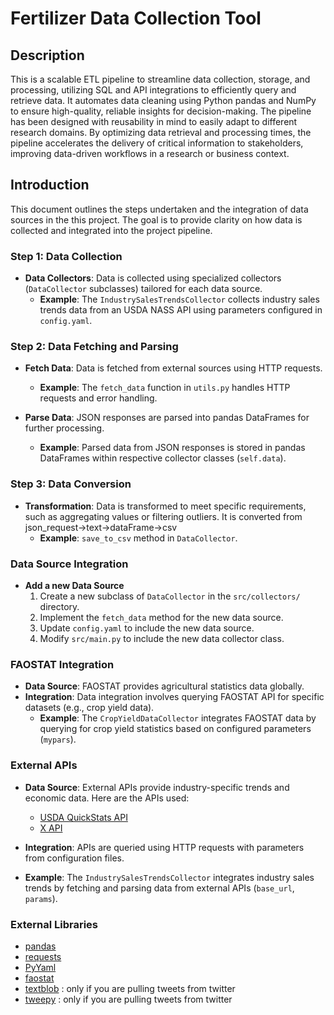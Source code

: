 # Fertilizer Data Collection Tool

## Description
This is a scalable ETL pipeline to streamline data collection, storage, and processing, utilizing SQL and API integrations to efficiently query and retrieve data. It automates data cleaning using Python pandas and NumPy to ensure high-quality, reliable insights for decision-making. The pipeline has been designed with reusability in mind to easily adapt to different research domains. By optimizing data retrieval and processing times, the pipeline accelerates the delivery of critical information to stakeholders, improving data-driven workflows in a research or business context. 

## Introduction
This document outlines the steps undertaken and the integration of data sources in the this project. The goal is to provide clarity on how data is collected and integrated into the project pipeline.

### Step 1: Data Collection
- **Data Collectors**: Data is collected using specialized collectors (`DataCollector` subclasses) tailored for each data source.
  - **Example**: The `IndustrySalesTrendsCollector` collects industry sales trends data from an USDA NASS API using parameters configured in `config.yaml`.

### Step 2: Data Fetching and Parsing
- **Fetch Data**: Data is fetched from external sources using HTTP requests.
  - **Example**: The `fetch_data` function in `utils.py` handles HTTP requests and error handling.

- **Parse Data**: JSON responses are parsed into pandas DataFrames for further processing.
  - **Example**: Parsed data from JSON responses is stored in pandas DataFrames within respective collector classes (`self.data`).

### Step 3: Data Conversion
- **Transformation**: Data is transformed to meet specific requirements, such as aggregating values or filtering outliers. It is converted from json_request->text->dataFrame->csv
  - **Example**: `save_to_csv` method in `DataCollector`.

### Data Source Integration
- **Add a new Data Source**
    1. Create a new subclass of `DataCollector` in the `src/collectors/` directory.
    2. Implement the `fetch_data` method for the new data source.
    3. Update `config.yaml` to include the new data source.
    4. Modify `src/main.py` to include the new data collector class.


### FAOSTAT Integration
- **Data Source**: FAOSTAT provides agricultural statistics data globally.
- **Integration**: Data integration involves querying FAOSTAT API for specific datasets (e.g., crop yield data).
  - **Example**: The `CropYieldDataCollector` integrates FAOSTAT data by querying for crop yield statistics based on configured parameters (`mypars`).

### External APIs
- **Data Source**: External APIs provide industry-specific trends and economic data. Here are the APIs used: 
    - [USDA QuickStats API](https://quickstats.nass.usda.gov/api)
    - [X API](https://developer.x.com/en/docs/twitter-api/getting-started/about-twitter-api)

- **Integration**: APIs are queried using HTTP requests with parameters from configuration files.
- **Example**: The `IndustrySalesTrendsCollector` integrates industry sales trends by fetching and parsing data from external APIs (`base_url`, `params`).

### External Libraries
- [pandas](https://pandas.pydata.org/)
- [requests](https://pypi.org/project/requests/)
- [PyYaml](https://pypi.org/project/PyYAML/)
- [faostat](https://pypi.org/project/faostat/)
- [textblob](https://textblob.readthedocs.io/en/dev/) : only if you are pulling tweets from twitter
- [tweepy](https://www.tweepy.org/) : only if you are pulling tweets from twitter
